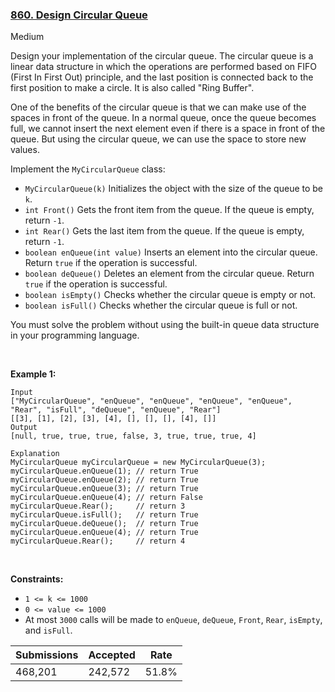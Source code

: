 ### [860. Design Circular Queue](https://leetcode.com/problems/design-circular-queue/)

Medium

Design your implementation of the circular queue. The circular queue is a linear data structure in which the operations are performed based on FIFO (First In First Out) principle, and the last position is connected back to the first position to make a circle. It is also called "Ring Buffer".

One of the benefits of the circular queue is that we can make use of the spaces in front of the queue. In a normal queue, once the queue becomes full, we cannot insert the next element even if there is a space in front of the queue. But using the circular queue, we can use the space to store new values.

Implement the `` MyCircularQueue `` class:

*   `` MyCircularQueue(k) `` Initializes the object with the size of the queue to be `` k ``.
*   `` int Front() `` Gets the front item from the queue. If the queue is empty, return `` -1 ``.
*   `` int Rear() `` Gets the last item from the queue. If the queue is empty, return `` -1 ``.
*   `` boolean enQueue(int value) `` Inserts an element into the circular queue. Return `` true `` if the operation is successful.
*   `` boolean deQueue() `` Deletes an element from the circular queue. Return `` true `` if the operation is successful.
*   `` boolean isEmpty() `` Checks whether the circular queue is empty or not.
*   `` boolean isFull() `` Checks whether the circular queue is full or not.

You must solve the problem without using the built-in queue data structure in your programming language. 

 

<strong class="example">Example 1:</strong>

```
Input
["MyCircularQueue", "enQueue", "enQueue", "enQueue", "enQueue", "Rear", "isFull", "deQueue", "enQueue", "Rear"]
[[3], [1], [2], [3], [4], [], [], [], [4], []]
Output
[null, true, true, true, false, 3, true, true, true, 4]

Explanation
MyCircularQueue myCircularQueue = new MyCircularQueue(3);
myCircularQueue.enQueue(1); // return True
myCircularQueue.enQueue(2); // return True
myCircularQueue.enQueue(3); // return True
myCircularQueue.enQueue(4); // return False
myCircularQueue.Rear();     // return 3
myCircularQueue.isFull();   // return True
myCircularQueue.deQueue();  // return True
myCircularQueue.enQueue(4); // return True
myCircularQueue.Rear();     // return 4
```

 

__Constraints:__

*   `` 1 <= k <= 1000 ``
*   `` 0 <= value <= 1000 ``
*   At most `` 3000 `` calls will be made to `` enQueue ``, `` deQueue ``, `` Front ``, `` Rear ``, `` isEmpty ``, and `` isFull ``.

| Submissions    | Accepted     | Rate   |
| -------------- | ------------ | ------ |
| 468,201 | 242,572 | 51.8% |